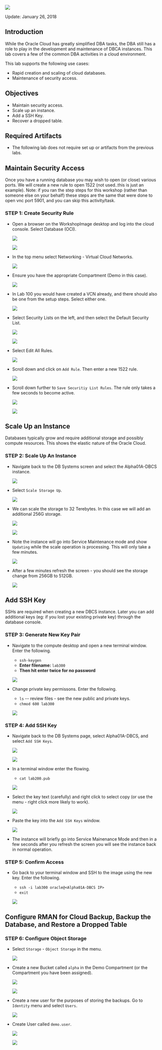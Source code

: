 ![](images/SG-300/001.png)

Update: January 26, 2018

## Introduction

While the Oracle Cloud has greatly simplified DBA tasks, the DBA still has a role to play in the development and maintenance of DBCA instances.  This lab covers a few of the common DBA activities in a cloud environment.

This lab supports the following use cases:
-	Rapid creation and scaling of cloud databases.
-	Maintenance of security access.

## Objectives

-   Maintain security access.
-   Scale up an instance.
-   Add a SSH Key.
-   Recover a dropped table.

## Required Artifacts

-   The following lab does not require set up or artifacts from the previous labs.

## Maintain Security Access

Once you have a running database you may wish to open (or close) various ports.  We will create a new rule to open 1522 (not used..this is just an example).  Note: if you ran the step steps for this workshop (rather than someone else on your behalf) these steps are the same that were done to open vnc port 5901, and you can skip this activity/task.

### **STEP 1**: Create Security Rule

-   Open a browser on the WorkshopImage desktop and log into the cloud console.  Select Database (OCI).

	![](images/SG-300/002.png)
 
	![](images/SG-300/003.png)

-	In the top menu select Networking - Virtual Cloud Networks.

	![](images/SG-300/004.png)

-	Ensure you have the appropriate Compartment (Demo in this case).

	![](images/SG-300/005.png)

-	In Lab 100 you would have created a VCN already, and there should also be one from the setup steps.  Select either one.

	![](images/SG-300/006.png)

-	Select Security Lists on the left, and then select the Default Security List.

	![](images/SG-300/007.png)

	![](images/SG-300/008.png)

-	Select Edit All Rules.

	![](images/SG-300/009.png)

-	Scroll down and click on `Add Rule`.  Then enter a new 1522 rule.

	![](images/SG-300/010.png)

-	Scroll down further to `Save Securitiy List Rules`.  The rule only takes a few seconds to become active.

	![](images/SG-300/011.png)

	![](images/SG-300/012.png)

## Scale Up an Instance

Databases typically grow and require additional storage and possibly compute resources.  This shows the elastic nature of the Oracle Cloud.

### **STEP 2**: Scale Up An Instance

-   Navigate back to the DB Systems screen and select the Alpha01A-DBCS instance.

	![](images/SG-300/013.png)

-   Select `Scale Storage Up`.

	![](images/SG-300/014.png)

-   We can scale the storage to 32 Terebytes.  In this case we will add an additional 256G storage.

	![](images/SG-300/015.png)

	![](images/SG-300/016.png)

-   Note the instance will go into Service Maintenance mode and show `Updating` while the scale operation is processing.  This will only take a few minutes.

	![](images/SG-300/017.png)

-   After a few minutes refresh the screen - you should see the storage change from 256GB to 512GB.

 	![](images/SG-300/020.png)

## Add SSH Key

SSHs are required when creating a new DBCS instance.  Later you can add additional keys (eg: if you lost your existing private key) through the database console.

### **STEP 3**: Generate New Key Pair

-   Navigate to the compute desktop and open a new terminal window.  Enter the following.
    - `ssh-keygen`
    - **Enter filename:** `lab300`
    - **Then hit enter twice for no password**

 	![](images/SG-300/018.png)

-   Change private key permissons.  Enter the following.
    - `ls` -- review files - see the new public and private keys.
    - `chmod 600 lab300`

 	![](images/SG-300/019.png)

### **STEP 4**: Add SSH Key

-   Navigate back to the DB Systems page, select Alpha01A-DBCS, and select `Add SSH Keys`.

 	![](images/SG-300/021.png)

	![](images/SG-300/022.png)

-	In a terminal window enter the flowing.
	- `cat lab200.pub`

	![](images/SG-300/023.png)

-	Select the key text (carefully) and right click to select copy (or use the menu - right click more likely to work).

	![](images/SG-300/024.png)

-   Paste the key into the `Add SSH Keys` window.

	![](images/SG-300/025.png)

-   The instance will briefly go into Service Mainenance Mode and then in a few seconds after you refresh the screen you will see the instance back in normal operation.

### **STEP 5**: Confirm Access

-   Go back to your terminal window and SSH to the image using the new key.  Enter the following.
    - `ssh -i lab300 oracle@<Alpha01A-DBCS IP>`
    - `exit`

	![](images/SG-300/026.png)

## Configure RMAN for Cloud Backup, Backup the Database, and Restore a Dropped Table

### **STEP 6**: Configure Object Storage

-	Select `Storage` - `Object Storage` in the menu.

 	![](images/SG-300/027.png)

-	Create a new Bucket called `alpha` in the Demo Compartment (or the Compartment you have been assigned).

 	![](images/SG-300/028.png)

 	![](images/SG-300/029.png)

-	Create a new user for the purposes of storing the backups.  Go to `Identity` menu and select `Users`.

 	![](images/SG-300/030.png)

-	Create User called `demo.user`.

 	![](images/SG-300/031.png)

 	![](images/SG-300/032.png)
	

